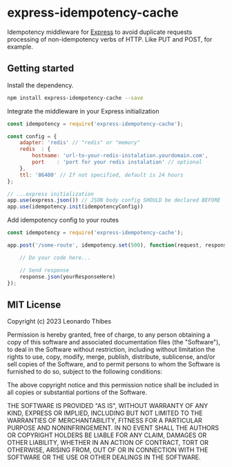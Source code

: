 express-idempotency-cache
=========================

Idempotency middleware for [Express](https://expressjs.com) to avoid duplicate requests processing of non-idempotency verbs of HTTP. Like PUT and POST, for example.

Getting started
---------------

Install the dependency.
```bash
npm install express-idempotency-cache --save
```

Integrate the middleware in your Express initialization

```javascript
const idempotency = require('express-idempotency-cache');

const config = {
    adapter: 'redis' // "redis" or "memory"
    redis  : {
        hostname: 'url-to-your-redis-instalation.yourdomain.com',
        port    : 'port for your redis instalation' // optional
    },
    ttl: '86400' // If not specified, default is 24 hours
};

// ...express initialization
app.use(express.json()) // JSON body config SHOULD be declared BEFORE
app.use(idempotency.init(idempotencyConfig))
```

Add idempotency config to your routes
```javascript
const idempotency = require('express-idempotency-cache');

app.post('/some-route', idempotency.set(500), function(request, response) {

    // Do your code here...

    // Send response
    response.json(yourResponseHere)
});
```

MIT License
-----------

Copyright (c) 2023 Leonardo Thibes

Permission is hereby granted, free of charge, to any person obtaining a copy
of this software and associated documentation files (the "Software"), to deal
in the Software without restriction, including without limitation the rights
to use, copy, modify, merge, publish, distribute, sublicense, and/or sell
copies of the Software, and to permit persons to whom the Software is
furnished to do so, subject to the following conditions:

The above copyright notice and this permission notice shall be included in all
copies or substantial portions of the Software.

THE SOFTWARE IS PROVIDED "AS IS", WITHOUT WARRANTY OF ANY KIND, EXPRESS OR
IMPLIED, INCLUDING BUT NOT LIMITED TO THE WARRANTIES OF MERCHANTABILITY,
FITNESS FOR A PARTICULAR PURPOSE AND NONINFRINGEMENT. IN NO EVENT SHALL THE
AUTHORS OR COPYRIGHT HOLDERS BE LIABLE FOR ANY CLAIM, DAMAGES OR OTHER
LIABILITY, WHETHER IN AN ACTION OF CONTRACT, TORT OR OTHERWISE, ARISING FROM,
OUT OF OR IN CONNECTION WITH THE SOFTWARE OR THE USE OR OTHER DEALINGS IN THE
SOFTWARE.
